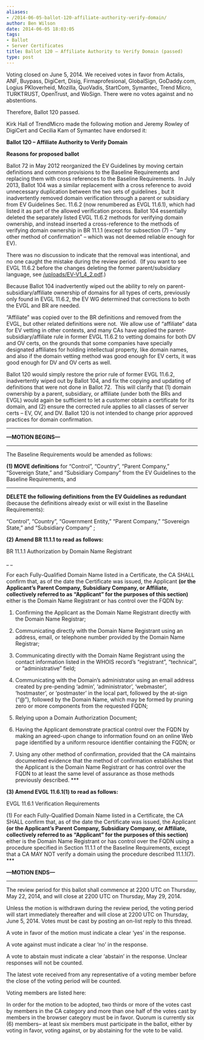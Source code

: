 ```yaml
---
aliases:
- /2014-06-05-ballot-120-affiliate-authority-verify-domain/
author: Ben Wilson
date: 2014-06-05 18:03:05
tags:
- Ballot
- Server Certificates
title: Ballot 120 – Affiliate Authority to Verify Domain (passed)
type: post
---
```


Voting closed on June 5, 2014. We received votes in favor from Actalis, ANF, Buypass, DigiCert, Disig, Firmaprofesional, GlobalSign, GoDaddy.com, Logius PKIoverheid, Mozilla, QuoVadis, StartCom, Symantec, Trend Micro, TURKTRUST, OpenTrust, and WoSign. There were no votes against and no abstentions.

Therefore, Ballot 120 passed.

Kirk Hall of TrendMicro made the following motion and Jeremy Rowley of DigiCert and Cecilia Kam of Symantec have endorsed it:

**Ballot 120 – Affiliate Authority to Verify Domain**

**Reasons for proposed ballot**

Ballot 72 in May 2012 reorganized the EV Guidelines by moving certain definitions and common provisions to the Baseline Requirements and replacing them with cross references to the Baseline Requirements.  In July 2013, Ballot 104 was a similar replacement with a cross reference to avoid unnecessary duplication between the two sets of guidelines , but it inadvertently removed domain verification through a parent or subsidiary from EV Guidelines Sec. 11.6.2 (now renumbered as EVGL 11.6.1), which had listed it as part of the allowed verification process. Ballot 104 essentially deleted the separately listed EVGL 11.6.2 methods for verifying domain ownership, and instead inserted a cross-reference to the methods of verifying domain ownership in BR 11.1.1 (except for subsection (7) – “any other method of confirmation” – which was not deemed reliable enough for EV).

There was no discussion to indicate that the removal was intentional, and no one caught the mistake during the review period.  (If you want to see EVGL 11.6.2 before the changes deleting the former parent/subsidiary language, see [/uploads/EV-V1_4_2.pdf][1].)

Because Ballot 104 inadvertently wiped out the ability to rely on parent-subsidiary/affiliate ownership of domains for all types of certs, previously only found in EVGL 11.6.2, the EV WG determined that corrections to both the EVGL and BR are needed.

“Affiliate” was copied over to the BR definitions and removed from the EVGL, but other related definitions were not.  We allow use of “affiliate” data for EV vetting in other contexts, and many CAs have applied the parent-subsidiary/affiliate rule in former EVGL 11.6.2 to vetting domains for both DV and OV certs, on the grounds that some companies have specially designated affiliates for holding intellectual property, like domain names, and also if the domain vetting method was good enough for EV certs, it was good enough for DV and OV certs as well.

Ballot 120 would simply restore the prior rule of former EVGL 11.6.2, inadvertently wiped out by Ballot 104, and fix the copying and updating of definitions that were not done in Ballot 72.  This will clarify that (1) domain ownership by a parent, subsidiary, or affiliate (under both the BRs and EVGL) would again be sufficient to let a customer obtain a certificate for its domain, and (2) ensure the corrected rule applies to all classes of server certs – EV, OV, and DV. Ballot 120 is not intended to change prior approved practices for domain confirmation.

****

**—MOTION BEGINS—**

****

The Baseline Requirements would be amended as follows:

**(1) MOVE definitions** for “Control”, “Country”, “Parent Company,” “Sovereign State,” and “Subsidiary Company” from the EV Guidelines to the Baseline Requirements, and

****

**DELETE the following definitions from the EV Guidelines as redundant** (because the definitions already exist or will exist in the Baseline Requirements):

“Control”, “Country”, “Government Entity,” “Parent Company,” “Sovereign State,” and “Subsidiary Company” ;

**(2) Amend BR 11.1.1 to read as follows:**

BR 11.1.1 Authorization by Domain Name Registrant

\_ \_

For each Fully-Qualified Domain Name listed in a Certificate, the CA SHALL confirm that, as of the date the Certificate was issued, the Applicant **(or the Applicant’s Parent Company, Subsidiary Company, or Affiliate, collectively referred to as “Applicant” for the purposes of this section)** either is the Domain Name Registrant or has control over the FQDN by:

1. Confirming the Applicant as the Domain Name Registrant directly with the Domain Name Registrar;

1. Communicating directly with the Domain Name Registrant using an address, email, or telephone number provided by the Domain Name Registrar;

1. Communicating directly with the Domain Name Registrant using the contact information listed in the WHOIS record’s “registrant”, “technical”, or “administrative” field;

1. Communicating with the Domain’s administrator using an email address created by pre-pending ‘admin’, ‘administrator’, ‘webmaster’, ‘hostmaster’, or ‘postmaster’ in the local part, followed by the at-sign (“@”), followed by the Domain Name, which may be formed by pruning zero or more components from the requested FQDN;

1. Relying upon a Domain Authorization Document;

1. Having the Applicant demonstrate practical control over the FQDN by making an agreed-upon change to information found on an online Web page identified by a uniform resource identifier containing the FQDN; or

1. Using any other method of confirmation, provided that the CA maintains documented evidence that the method of confirmation establishes that the Applicant is the Domain Name Registrant or has control over the FQDN to at least the same level of assurance as those methods previously described. \***

**(3) Amend EVGL 11.6.1(1) to read as follows:**

EVGL 11.6.1 Verification Requirements

(1) For each Fully-Qualified Domain Name listed in a Certificate, the CA SHALL confirm that, as of the date the Certificate was issued, the Applicant **(or the Applicant’s Parent Company, Subsidiary Company, or Affiliate, collectively referred to as “Applicant” for the purposes of this section)** either is the Domain Name Registrant or has control over the FQDN using a procedure specified in Section 11.1.1 of the Baseline Requirements, except that a CA MAY NOT verify a domain using the procedure described 11.1.1(7). \***

**—MOTION ENDS—**

****

The review period for this ballot shall commence at 2200 UTC on Thursday, May 22, 2014, and will close at 2200 UTC on Thursday, May 29, 2014.

Unless the motion is withdrawn during the review period, the voting period will start immediately thereafter and will close at 2200 UTC on Thursday, June 5, 2014. Votes must be cast by posting an on-list reply to this thread.

A vote in favor of the motion must indicate a clear ‘yes’ in the response.

A vote against must indicate a clear ‘no’ in the response.

A vote to abstain must indicate a clear ‘abstain’ in the response. Unclear responses will not be counted.

The latest vote received from any representative of a voting member before the close of the voting period will be counted.

Voting members are listed here:

In order for the motion to be adopted, two thirds or more of the votes cast by members in the CA category and more than one half of the votes cast by members in the browser category must be in favor. Quorum is currently six (6) members– at least six members must participate in the ballot, either by voting in favor, voting against, or by abstaining for the vote to be valid.

[1]: /uploads/EV-V1_4_2.pdf